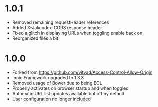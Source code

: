 # 1.0.1

- Removed remaining requestHeader references
- Added X-Jakcodex-CORS response header
- Fixed a glitch in displaying URLs when toggling enable back on
- Reorganized files a bit

# 1.0.0

- Forked from https://github.com/vitvad/Access-Control-Allow-Origin
- Ionic Framework upgraded to 1.3.3
- Removed usage of Bower due to being EOL
- Properly activates on browser startup and when toggled
- Automatic URL list updates available but off by default
- User configuration no longer included